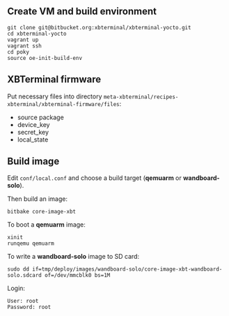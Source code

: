 ## Create VM and build environment

```
git clone git@bitbucket.org:xbterminal/xbterminal-yocto.git
cd xbterminal-yocto
vagrant up
vagrant ssh
cd poky
source oe-init-build-env
```

## XBTerminal firmware

Put necessary files into directory `meta-xbterminal/recipes-xbterminal/xbterminal-firmware/files`:

* source package
* device_key
* secret_key
* local_state

## Build image

Edit `conf/local.conf` and choose a build target (**qemuarm** or **wandboard-solo**).

Then build an image:

```
bitbake core-image-xbt
```

To boot a **qemuarm** image:

```
xinit
runqemu qemuarm
```

To write a **wandboard-solo** image to SD card:

```
sudo dd if=tmp/deploy/images/wandboard-solo/core-image-xbt-wandboard-solo.sdcard of=/dev/mmcblk0 bs=1M
```

Login:

```
User: root  
Password: root
```
